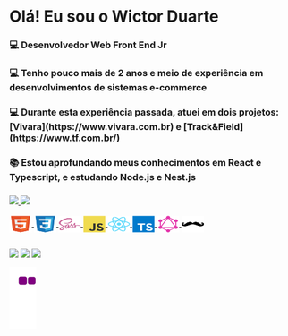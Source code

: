 # Olá! Eu sou o Wictor Duarte

<div>
  <h3>💻 Desenvolvedor Web Front End Jr<h3>
  <h3>💻 Tenho pouco mais de 2 anos e meio de experiência em desenvolvimentos de sistemas e-commerce<h3>
  <h3>💻 Durante esta experiência passada, atuei em dois projetos: [Vivara](https://www.vivara.com.br) e [Track&Field](https://www.tf.com.br/)<h3>
  <h3>📚 Estou aprofundando meus conhecimentos em React e Typescript, e estudando Node.js e Nest.js <h3>
</div>
<div>
  <a href="https://github.com/wictoraraujo">
  <img height="160em" src="https://github-readme-stats.vercel.app/api?username=wictoraraujo&show_icons=true&theme=tokyonight&include_all_commits=true&count_private=true"/>
  <img height="160em" src="https://github-readme-stats.vercel.app/api/top-langs/?username=wictoraraujo&layout=compact&langs_count=7&theme=tokyonight"/>
</div>
 
<div style="display: inline_block"><br>
  <img align="center" alt="logo-HTML" height="30" width="40" src="https://github.com/devicons/devicon/blob/master/icons/html5/html5-original.svg">
  <img align="center" alt="logo-CSS" height="30" width="40" src="https://github.com/devicons/devicon/blob/master/icons/css3/css3-original.svg">
  <img align="center" alt="logo-Sass" height="30" width="40" src="https://github.com/devicons/devicon/blob/master/icons/sass/sass-original.svg">
  <img align="center" alt="logo-Js" height="30" width="40" src="https://github.com/devicons/devicon/blob/master/icons/javascript/javascript-original.svg">
  <img align="center" alt="logo-React" height="30" width="40" src="https://github.com/devicons/devicon/blob/master/icons/react/react-original.svg">
  <img align="center" alt="logo-Typescript" height="30" width="40" src="https://github.com/devicons/devicon/blob/master/icons/typescript/typescript-original.svg">
  <img align="center" alt="logo-GraphQL" height="30" width="40" src="https://github.com/devicons/devicon/blob/master/icons/graphql/graphql-plain.svg">
  <img align="center" alt="logo-Handlebars" height="30" width="40" src="https://github.com/devicons/devicon/blob/master/icons/handlebars/handlebars-original.svg">
</div>
  
  ##

  <div> 
  <a href="https://instagram.com/wictorduarte" target="_blank"><img src="https://img.shields.io/badge/-Instagram-%23E4405F?style=for-the-badge&logo=instagram&logoColor=white" target="_blank"></a>
  <a href = "mailto:wictorduarte@outlook.com"><img src="https://img.shields.io/badge/Microsoft_Outlook-0078D4?style=for-the-badge&logo=microsoft-outlook&logoColor=white" target="_blank"></a>
  <a href="https://www.linkedin.com/in/wictorduartearaujo/" target="_blank"><img src="https://img.shields.io/badge/-LinkedIn-%230077B5?style=for-the-badge&logo=linkedin&logoColor=white" target="_blank"></a> 
 
  ![Snake animation](https://github.com/wictoraraujo/wictoraraujo/blob/output/github-contribution-grid-snake.gif)
 
</div>
